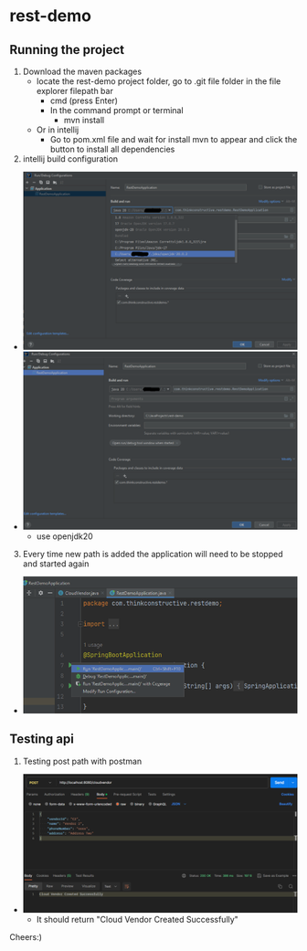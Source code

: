 # rest-demo
 
## Running the project
1. Download the maven packages
    - locate the rest-demo project folder, go to .git file folder
      in the file explorer filepath bar 
      - cmd (press Enter)
      - In the command prompt or terminal
        - mvn install
    - Or in intellij
      - Go to pom.xml file and wait for install mvn to appear and click the button to install all dependencies
1. intellij build configuration
- ![img_4.png](img_4.png)
- ![img_5.png](img_5.png)
  - use openjdk20
3. Every time new path is added the application will need to be stopped and started again
- ![img.png](img.png)

## Testing api
1. Testing post path with postman
- ![img_1.png](img_1.png)
  - It should return "Cloud Vendor Created Successfully"

Cheers:)
